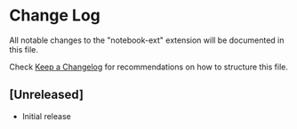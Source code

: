# Change Log

All notable changes to the "notebook-ext" extension will be documented in this file.

Check [Keep a Changelog](http://keepachangelog.com/) for recommendations on how to structure this file.

## [Unreleased]

- Initial release